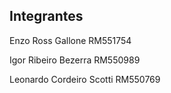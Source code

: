 ## Integrantes

Enzo Ross Gallone RM551754

Igor Ribeiro Bezerra RM550989

Leonardo Cordeiro Scotti RM550769
